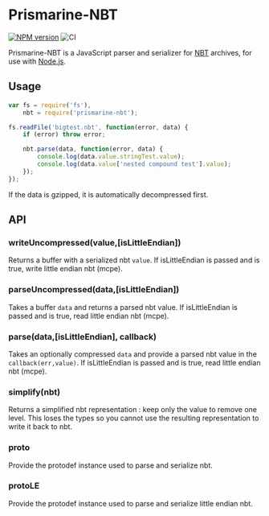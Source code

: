 # Prismarine-NBT
[![NPM version](https://img.shields.io/npm/v/prismarine-nbt.svg)](http://npmjs.com/package/prismarine-nbt)
![CI](https://github.com/PrismarineJS/dprismarine-nbt/workflows/CI/badge.svg)

Prismarine-NBT is a JavaScript parser and serializer for [NBT](http://wiki.vg/NBT) archives, for use with [Node.js](http://nodejs.org/).


## Usage

```js
var fs = require('fs'),
    nbt = require('prismarine-nbt');

fs.readFile('bigtest.nbt', function(error, data) {
    if (error) throw error;

    nbt.parse(data, function(error, data) {
        console.log(data.value.stringTest.value);
        console.log(data.value['nested compound test'].value);
    });
});
```

If the data is gzipped, it is automatically decompressed first.

## API

### writeUncompressed(value,[isLittleEndian])

Returns a buffer with a serialized nbt `value`. If isLittleEndian is passed and is true, write little endian nbt (mcpe).

### parseUncompressed(data,[isLittleEndian])

Takes a buffer `data` and returns a parsed nbt value. If isLittleEndian is passed and is true, read little endian nbt (mcpe).

### parse(data,[isLittleEndian], callback)

Takes an optionally compressed `data` and provide a parsed nbt value in the `callback(err,value)`.
If isLittleEndian is passed and is true, read little endian nbt (mcpe).

### simplify(nbt)

Returns a simplified nbt representation : keep only the value to remove one level.
This loses the types so you cannot use the resulting representation to write it back to nbt.

### proto

Provide the protodef instance used to parse and serialize nbt.

### protoLE

Provide the protodef instance used to parse and serialize little endian nbt.
